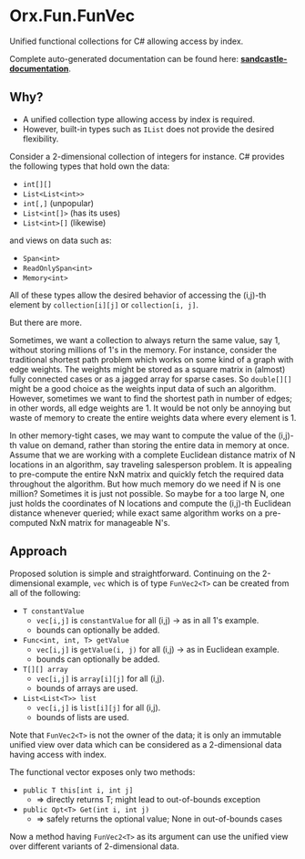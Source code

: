 # Orx.Fun.FunVec

Unified functional collections for C# allowing access by index.

Complete auto-generated documentation can be found here:
**[sandcastle-documentation](https://orxfun.github.io/orx-fun-funvec/index.html)**.

## Why?

* A unified collection type allowing access by index is required.
* However, built-in types such as `IList` does not provide the desired flexibility.

Consider a 2-dimensional collection of integers for instance. C# provides the following types that hold own the data:

* `int[][]`
* `List<List<int>>`
* `int[,]` (unpopular)
* `List<int[]>` (has its uses)
* `List<int>[]` (likewise)

and views on data such as:

* `Span<int>`
* `ReadOnlySpan<int>`
* `Memory<int>`


All of these types allow the desired behavior of accessing the (i,j)-th element by `collection[i][j]` or `collection[i, j]`.

But there are more.

Sometimes, we want a collection to always return the same value, say 1, without storing millions of 1's in the memory. For instance, consider the traditional shortest path problem which works on some kind of a graph with edge weights. The weights might be stored as a square matrix in (almost) fully connected cases or as a jagged array for sparse cases. So `double[][]` might be a good choice as the weights input data of such an algorithm. However, sometimes we want to find the shortest path in number of edges; in other words, all edge weights are 1. It would be not only be annoying but waste of memory to create the entire weights data where every element is 1.

In other memory-tight cases, we may want to compute the value of the (i,j)-th value on demand, rather than storing the entire data in memory at once. Assume that we are working with a complete Euclidean distance matrix of N locations in an algorithm, say traveling salesperson problem. It is appealing to pre-compute the entire NxN matrix and quickly fetch the required data throughout the algorithm. But how much memory do we need if N is one million? Sometimes it is just not possible. So maybe for a too large N, one just holds the coordinates of N locations and compute the (i,j)-th Euclidean distance whenever queried; while exact same algorithm works on a pre-computed NxN matrix for manageable N's.

## Approach

Proposed solution is simple and straightforward. Continuing on the 2-dimensional example, `vec` which is of type `FunVec2<T>` can be created from all of the following:

* `T constantValue`
    * `vec[i,j]` is `constantValue` for all (i,j) -> as in all 1's example.
    * bounds can optionally be added.
* `Func<int, int, T> getValue`
    * `vec[i,j]` is `getValue(i, j)` for all (i,j) -> as in Euclidean example.
    * bounds can optionally be added.
* `T[][] array`
    * `vec[i,j]` is `array[i][j]` for all (i,j).
    * bounds of arrays are used.
* `List<List<T>> list`
	* `vec[i,j]` is `list[i][j]` for all (i,j).
    * bounds of lists are used. 

Note that `FunVec2<T>` is not the owner of the data; it is only an immutable unified view over data which can be considered as a 2-dimensional data having access with index.

The functional vector exposes only two methods:

* `public T this[int i, int j]`
    * => directly returns T; might lead to out-of-bounds exception
* `public Opt<T> Get(int i, int j)`
    * => safely returns the optional value; None in out-of-bounds cases

Now a method having `FunVec2<T>` as its argument can use the unified view over different variants of 2-dimensional data.
